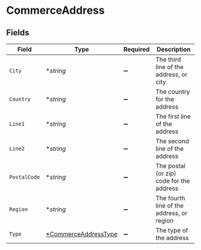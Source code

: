 # CommerceAddress


## Fields

| Field                                                              | Type                                                               | Required                                                           | Description                                                        |
| ------------------------------------------------------------------ | ------------------------------------------------------------------ | ------------------------------------------------------------------ | ------------------------------------------------------------------ |
| `City`                                                             | **string*                                                          | :heavy_minus_sign:                                                 | The third line of the address, or city                             |
| `Country`                                                          | **string*                                                          | :heavy_minus_sign:                                                 | The country for the address                                        |
| `Line1`                                                            | **string*                                                          | :heavy_minus_sign:                                                 | The first line of the address                                      |
| `Line2`                                                            | **string*                                                          | :heavy_minus_sign:                                                 | The second line of the address                                     |
| `PostalCode`                                                       | **string*                                                          | :heavy_minus_sign:                                                 | The postal (or zip) code for the address                           |
| `Region`                                                           | **string*                                                          | :heavy_minus_sign:                                                 | The fourth line of the address, or region                          |
| `Type`                                                             | [*CommerceAddressType](../../models/shared/commerceaddresstype.md) | :heavy_minus_sign:                                                 | The type of the address                                            |